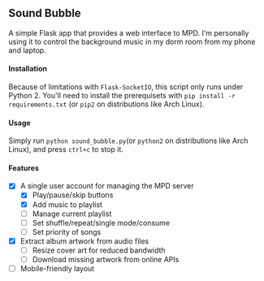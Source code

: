 ## Sound Bubble
A simple Flask app that provides a web interface to MPD. I'm personally using it to control the background music in my dorm room from my phone and laptop.

#### Installation
Because of limitations with `Flask-SocketIO`, this script only runs under Python 2. You'll need to install the prerequisets with `pip install -r requirements.txt`  (or `pip2` on distributions like Arch Linux).

#### Usage
Simply run `python sound_bubble.py`(or `python2` on distributions like Arch Linux), and press `ctrl+c` to stop it.

#### Features
- [x] A single user account for managing the MPD server
  - [x] Play/pause/skip buttons
  - [x] Add music to playlist
  - [ ] Manage current playlist
  - [ ] Set shuffle/repeat/single mode/consume
  - [ ] Set priority of songs
- [x] Extract album artwork from audio files
  - [ ] Resize cover art for reduced bandwidth
  - [ ] Download missing artwork from online APIs
- [ ] Mobile-friendly layout
